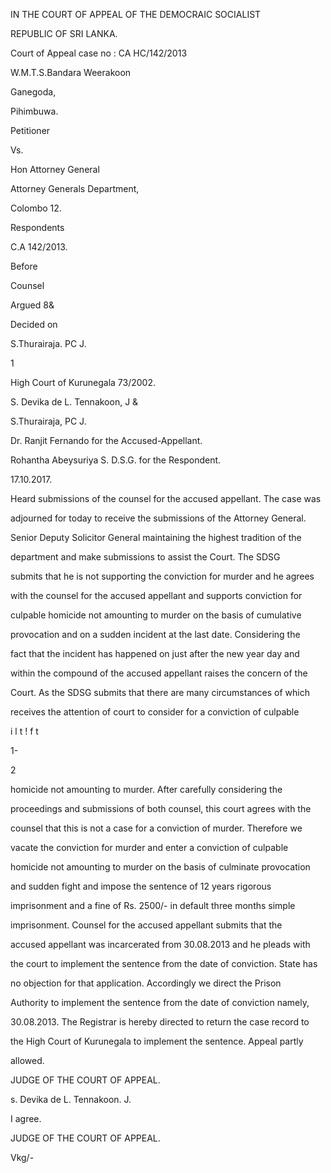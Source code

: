 IN THE COURT OF APPEAL OF THE DEMOCRAIC SOCIALIST

REPUBLIC OF SRI LANKA.

Court of Appeal case no : CA HC/142/2013

W.M.T.S.Bandara Weerakoon

Ganegoda,

Pihimbuwa.

Petitioner

Vs.

Hon Attorney General

Attorney Generals Department,

Colombo 12.

Respondents

C.A 142/2013.

Before

Counsel

Argued 8&

Decided on

S.Thurairaja. PC J.

1

High Court of Kurunegala 73/2002.

S. Devika de L. Tennakoon, J &

S.Thurairaja, PC J.

Dr. Ranjit Fernando for the Accused-Appellant.

Rohantha Abeysuriya S. D.S.G. for the Respondent.

17.10.2017.

Heard submissions of the counsel for the accused appellant. The case was

adjourned for today to receive the submissions of the Attorney General.

Senior Deputy Solicitor General maintaining the highest tradition of the

department and make submissions to assist the Court. The SDSG

submits that he is not supporting the conviction for murder and he agrees

with the counsel for the accused appellant and supports conviction for

culpable homicide not amounting to murder on the basis of cumulative

provocation and on a sudden incident at the last date. Considering the

fact that the incident has happened on just after the new year day and

within the compound of the accused appellant raises the concern of the

Court. As the SDSG submits that there are many circumstances of which

receives the attention of court to consider for a conviction of culpable

i l t ! f t

1-

2

homicide not amounting to murder. After carefully considering the

proceedings and submissions of both counsel, this court agrees with the

counsel that this is not a case for a conviction of murder. Therefore we

vacate the conviction for murder and enter a conviction of culpable

homicide not amounting to murder on the basis of culminate provocation

and sudden fight and impose the sentence of 12 years rigorous

imprisonment and a fine of Rs. 2500/- in default three months simple

imprisonment. Counsel for the accused appellant submits that the

accused appellant was incarcerated from 30.08.2013 and he pleads with

the court to implement the sentence from the date of conviction. State has

no objection for that application. Accordingly we direct the Prison

Authority to implement the sentence from the date of conviction namely,

30.08.2013. The Registrar is hereby directed to return the case record to

the High Court of Kurunegala to implement the sentence. Appeal partly

allowed.

JUDGE OF THE COURT OF APPEAL.

s. Devika de L. Tennakoon. J.

I agree.

JUDGE OF THE COURT OF APPEAL.

Vkg/-